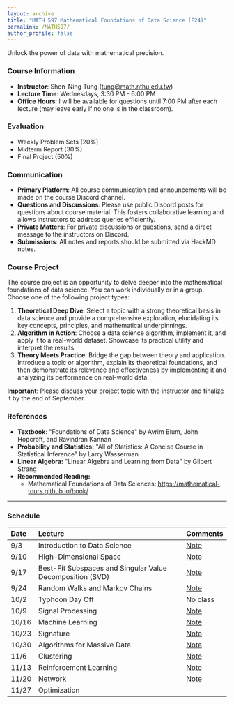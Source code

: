 ```yaml
---
layout: archive
title: "MATH 597 Mathematical Foundations of Data Science (F24)"
permalink: /MATH597/
author_profile: false
---
```


Unlock the power of data with mathematical precision.

### Course Information
* **Instructor**: Shen-Ning Tung (tung@math.nthu.edu.tw)
* **Lecture Time**: Wednesdays, 3:30 PM - 6:00 PM
* **Office Hours**: I will be available for questions until 7:00 PM after each lecture (may leave early if no one is in the classroom).

### Evaluation
* Weekly Problem Sets (20%)
* Midterm Report (30%)
* Final Project (50%)

### Communication
* **Primary Platform**: All course communication and announcements will be made on the course Discord channel.
* **Questions and Discussions**: Please use public Discord posts for questions about course material. This fosters collaborative learning and allows instructors to address queries efficiently.
* **Private Matters**: For private discussions or questions, send a direct message to the instructors on Discord.
* **Submissions**: All notes and reports should be submitted via HackMD notes.

### Course Project
The course project is an opportunity to delve deeper into the mathematical foundations of data science. You can work individually or in a group. Choose one of the following project types:
1. **Theoretical Deep Dive**: Select a topic with a strong theoretical basis in data science and provide a comprehensive exploration, elucidating its key concepts, principles, and mathematical underpinnings.
2. **Algorithm in Action**: Choose a data science algorithm, implement it, and apply it to a real-world dataset. Showcase its practical utility and interpret the results.
3. **Theory Meets Practice**: Bridge the gap between theory and application. Introduce a topic or algorithm, explain its theoretical foundations, and then demonstrate its relevance and effectiveness by implementing it and analyzing its performance on real-world data.

**Important**: Please discuss your project topic with the instructor and finalize it by the end of September.


### References
* **Textbook**: "Foundations of Data Science" by Avrim Blum, John Hopcroft, and Ravindran Kannan
* **Probability and Statistics:** "All of Statistics: A Concise Course in Statistical Inference" by Larry Wasserman
* **Linear Algebra:** "Linear Algebra and Learning from Data" by Gilbert Strang
* **Recommended Reading:**
    * Mathematical Foundations
of Data Sciences: https://mathematical-tours.github.io/book/

---
### Schedule

| Date | Lecture | Comments |
|:-----|:--------|:---------|
| 9/3  | Introduction to Data Science | [Note](https://hackmd.io/@e41406/HJFDURqjA) |
| 9/10 | High-Dimensional Space | [Note](https://hackmd.io/@e41406/ByuN4X3jC) |
| 9/17 | Best-Fit Subspaces and Singular Value Decomposition (SVD) | [Note](https://hackmd.io/@e41406/BkPgoFI6C) |
| 9/24 | Random Walks and Markov Chains | [Note](https://hackmd.io/@e41406/Sy9oakNnA) |
| 10/2 | Typhoon Day Off  | No class |
| 10/9 | Signal Processing | [Note](https://hackmd.io/@e41406/H1_S9KqaC) |
| 10/16| Machine Learning | [Note](https://hackmd.io/@e41406/rytYLX6pC) |
| 10/23| Signature | [Note](https://hackmd.io/@e41406/H1C-7brgJg) |
| 10/30| Algorithms for Massive Data | [Note](https://hackmd.io/@e41406/ByVjEVcCC) |
| 11/6 | Clustering | [Note](https://hackmd.io/@e41406/rkxQNqsCA) |
| 11/13| Reinforcement Learning | [Note](https://hackmd.io/@e41406/r1z_4p2WJg) |
| 11/20| Network | [Note](https://hackmd.io/@e41406/rkd9MkwGJx) |
| 11/27| Optimization |  |